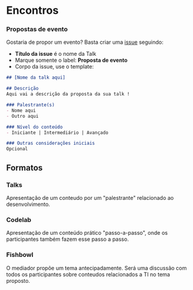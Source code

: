 # Encontros


### Propostas de evento
Gostaria de propor um evento? Basta criar uma [issue](https://github.com/desenvolvedores-cataguases/desenvolvedorescataguases.github.io/issues) seguindo:

- **Título da issue** é o nome da Talk
- Marque somente o label: **Proposta de evento**
- Corpo da issue, use o template:
```markdown
## [Nome da talk aqui]

## Descrição
Aqui vai a descrição da proposta da sua talk !

### Palestrante(s)
- Nome aqui
- Outro aqui

### Nível do conteúdo
- Iniciante | Intermediário | Avançado

### Outras considerações iniciais
Opcional  
```

## Formatos
### Talks 
Apresentação de um conteudo por um "palestrante" relacionado ao desenvolvimento. 
	
### Codelab 
Apresentação de um conteúdo prático  "passo-a-passo", onde os participantes também fazem esse passo a passo.
	
### Fishbowl
O mediador propõe um tema antecipadamente. Será uma discussão com todos os participantes sobre conteudos relacionados a TI no tema proposto.

